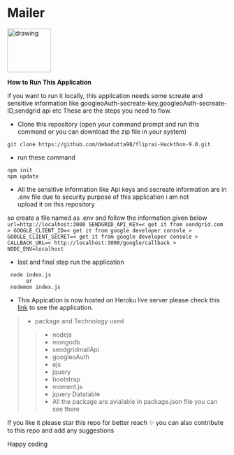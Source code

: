 # Mailer
<img src="https://zohowebstatic.com/sites/default/files/ogimage/mail-logo.png" alt="drawing" width="100"/>


**How to Run This Application**

if you want to run it locally, this application needs some screate and sensitive information like googleoAuth-secreate-key,googleoAuth-secreate-ID,sendgrid api etc These are the steps you need to flow.

 - Clone this repository (open your command prompt and run this command or you can download the zip file in your system)
```console
git clone https://github.com/debadutta98/fliprai-Hackthon-9.0.git
```
 - run these command
 ```console
 npm init
 npm update
 ```
 - All the sensitive information like Api keys and secreate information
   are in .env file due to security purpose of this application i am not      
   upload it on this repository

so create a file named as .env and follow the information given below
`
url=http://localhost:3000
SENDGRID_API_KEY=< get it from sendgrid.com >
GOOGLE_CLIENT_ID=< get it from google developer console > 
GOOGLE_CLIENT_SECRET=< get it from google developer console > 
CALLBACK_URL=< http://localhost:3000/google/callback > 
NODE_ENV=localhost
`

 - last and final step run the application
```console
 node index.js
      or
 nodemon index.js
 ```
 - This Appication is now hosted on Heroku live server please check this [link](https://flipai.herokuapp.com/) to see the application.



>- package and Technology used
> >  - nodejs
> >  - mongodb
> >  - sendgridmailApi
> >  - googleoAuth
> >  - ejs
> >  - jquery
> >  - bootstrap
> >  - moment.js
> >  - jquery Datatable
>>  -  All the package are avialable in package.json file you can see there



 If you like it please star this repo for better reach ✨
 you can also contribute to this repo and add any suggestions

Happy coding
